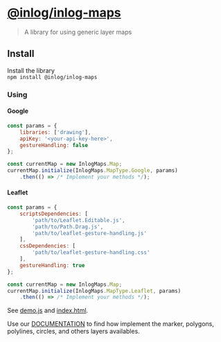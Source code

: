 # [@inlog/inlog-maps](https://github.com/weareinlog/inlog-maps#readme)

> A library for using generic layer maps 

## Install
Install the library  
 `npm install @inlog/inlog-maps`

### Using
#### Google
```javascript
const params = {
    libraries: ['drawing'],
    apiKey: '<your-api-key-here>',
    gestureHandling: false
};

const currentMap = new InlogMaps.Map;
currentMap.initialize(InlogMaps.MapType.Google, params)
    .then(() => /* Implement your methods */);
```

#### Leaflet
```javascript
const params = {
    scriptsDependencies: [
        'path/to/Leaflet.Editable.js',
        'path/to/Path.Drag.js',
        'path/to/leaflet-gesture-handling.js'
    ],
    cssDependencies: [
        'path/to/leaflet-gesture-handling.css'
    ],
    gestureHandling: true
};

const currentMap = new InlogMaps.Map;
currentMap.initialize(InlogMaps.MapType.Leaflet, params)
    .then(() => /* Implement your methods */);
```

See [demo.js](https://github.com/weareinlog/inlog-maps/blob/master/src/demo.js) and [index.html](https://github.com/weareinlog/inlog-maps/blob/master/src/index.html).

Use our [DOCUMENTATION](https://github.com/weareinlog/inlog-maps/blob/master/DOCUMENTATION.md) to find how implement the marker, polygons, polylines, circles, and others layers availables.